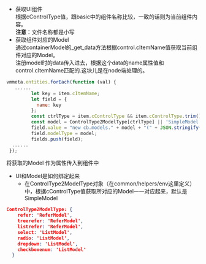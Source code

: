 - 获取UI组件
<br />根据cControlType值，跟basic中的组件名称比较，一致的话则为当前组件内容。
<br />**注意**：文件名称都是小写
- 获取组件对应的Model
<br />通过containerModel的_get_data方法根据control.cItemName值获取当前组件对应的Model。
<br />注册model时的data传入进去，根据这个data的name属性值和control.cItemName匹配的.这块儿是在node端处理的。

```javascript
vmmeta.entities.forEach(function (val) {
   ......
         let key = item.cItemName;
         let field = {
           name: key
         };
         const ctrlType = item.cControlType && item.cControlType.trim().toLocaleLowerCase();
         const model = ControlType2ModelType[ctrlType] || 'SimpleModel';
         field.value = "new cb.models." + model + "(" + JSON.stringify(item) + ")";
         field.modelType = model;
         fields.push(field);
  ......
 });
```

将获取的Model 作为属性传入到组件中

- UI和Model是如何绑定起来
  - 在ControlType2ModelType对象（在common/helpers/env这里定义）中，根据cControlType值获取所对应的Model一一对应起来，默认是SimpleModel
```json
ControlType2ModelType: {
    refer: 'ReferModel',
    treerefer: 'ReferModel',
    listrefer: 'ReferModel',
    select: 'ListModel',
    radio: 'ListModel',
    dropdown: 'ListModel',
    checkboxenum: 'ListModel'
  }
```

